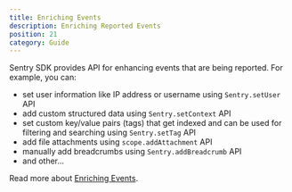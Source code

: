 ```yaml
---
title: Enriching Events
description: Enriching Reported Events
position: 21
category: Guide
---
```


Sentry SDK provides API for enhancing events that are being reported. For example, you can:
  - set user information like IP address or username using `Sentry.setUser` API
  - add custom structured data using `Sentry.setContext` API
  - set custom key/value pairs (tags) that get indexed and can be used for filtering and searching using `Sentry.setTag` API
  - add file attachments using `scope.addAttachment` API
  - manually add breadcrumbs using `Sentry.addBreadcrumb` API
  - and other...

Read more about [Enriching Events](https://docs.sentry.io/platforms/javascript/guides/vue/enriching-events/).
